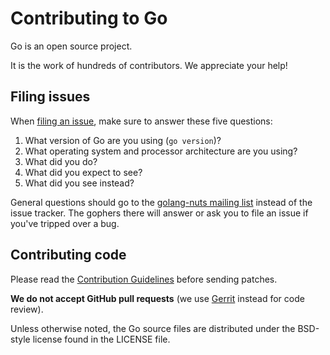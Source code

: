 # Contributing to Go

Go is an open source project.

It is the work of hundreds of contributors. We appreciate your help!


## Filing issues

When [filing an issue](https://github.com/golang/oauth2/issues), make sure to answer these five questions:

1. What version of Go are you using (`go version`)?
2. What operating system and processor architecture are you using?
3. What did you do?
4. What did you expect to see?
5. What did you see instead?

General questions should go to the [golang-nuts mailing list](https://groups.google.com/group/golang-nuts) instead of the issue tracker.
The gophers there will answer or ask you to file an issue if you've tripped over a bug.

## Contributing code

Please read the [Contribution Guidelines](https://golang.org/doc/contribute.html)
before sending patches.

**We do not accept GitHub pull requests**
(we use [Gerrit](https://code.google.com/p/gerrit/) instead for code review).

Unless otherwise noted, the Go source files are distributed under
the BSD-style license found in the LICENSE file.

